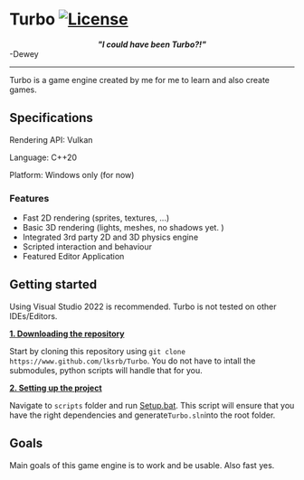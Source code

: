 # Turbo [![License](https://img.shields.io/github/license/lksrb/Turbo.svg)](https://github.com/lksrb/Turbo/blob/main/LICENSE)

<center><b><i>"I could have been Turbo?!"</i></b></center> -Dewey

----
Turbo is a game engine created by me for me to learn and also create games.

## Specifications

Rendering API: Vulkan

Language: C++20

Platform: Windows only (for now)

### Features
- Fast 2D rendering (sprites, textures, ...)
- Basic 3D rendering (lights, meshes, no shadows yet. )
- Integrated 3rd party 2D and 3D physics engine
- Scripted interaction and behaviour
- Featured Editor Application

## Getting started
Using Visual Studio 2022 is recommended. Turbo is not tested on other IDEs/Editors.

<ins>**1. Downloading the repository**</ins>

Start by cloning this repository using `git clone https://www.github.com/lksrb/Turbo`.
You do not have to intall the submodules, python scripts will handle that for you.

<ins>**2. Setting up the project**</ins>

Navigate to `scripts` folder and run [Setup.bat](https://github.com/lksrb/Turbo/blob/main/scripts/Setup.bat). 
This script will ensure that you have the right dependencies and generate```Turbo.sln```into the root folder.

## Goals
Main goals of this game engine is to work and be usable. Also fast yes.
